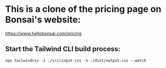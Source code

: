 # This is a clone of the pricing page on Bonsai's website:
https://www.hellobonsai.com/pricing

## Start the Tailwind CLI build process:
`npx tailwindcss -i ./src/input.css -o ./dist/output.css --watch`